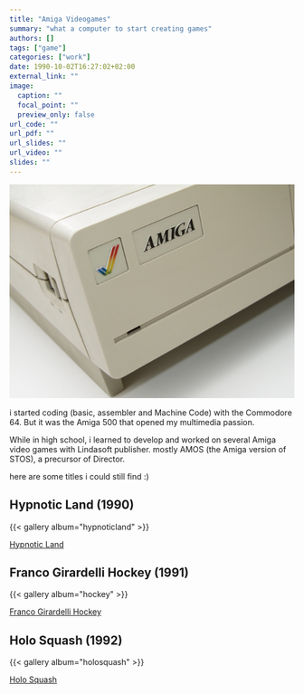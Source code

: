 ```yaml
---
title: "Amiga Videogames"
summary: "what a computer to start creating games"
authors: []
tags: ["game"]
categories: ["work"]
date: 1990-10-02T16:27:02+02:00
external_link: ""
image:
  caption: ""
  focal_point: ""
  preview_only: false
url_code: ""
url_pdf: ""
url_slides: ""
url_video: ""
slides: ""
---
```


![](amiga.jpg)

i started coding (basic, assembler and Machine Code) with the Commodore 64.
But it was the Amiga 500 that opened my multimedia passion.

While in high school, i learned to develop and worked on several Amiga video games with Lindasoft publisher.
mostly AMOS (the Amiga version of STOS), a precursor of Director.

here are some titles i could still find :)

## Hypnotic Land (1990)
{{< gallery album="hypnoticland" >}}

<a href="http://hol.abime.net/5257">Hypnotic Land</a>

## Franco Girardelli Hockey (1991)
{{< gallery album="hockey" >}}

<a href="http://www.lemonamiga.com/games/details.php?id=3510">Franco Girardelli Hockey</a>

## Holo Squash (1992)
{{< gallery album="holosquash" >}}

<a href="http://www.lemonamiga.com/games/details.php?id=3206">Holo Squash</a>
